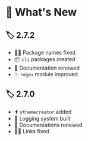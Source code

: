 # 👀 What's New

## 🏷️ 2.7.2

- 👨‍🔧 Package names fixed
- 📦 `cli` packages created
- 📝 Documentation renewed
- ✨ `regex` module improved

## 🏷️ 2.7.0

- ➕ `ythemecreator` added
- 📜 Logging system built
- 📝 Documentations renewed
- 👨‍🔧 Links fixed
